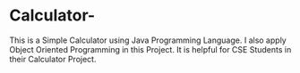 # Calculator-
This is a Simple Calculator using Java Programming Language. I also apply Object Oriented Programming in this Project. It is helpful for CSE Students in their Calculator Project. 
